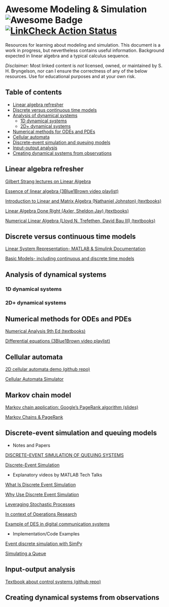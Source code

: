 # Awesome Modeling & Simulation <img src="https://cdn.rawgit.com/sindresorhus/awesome/d7305f38d29fed78fa85652e3a63e154dd8e8829/media/badge.svg" alt="Awesome Badge"/> [![LinkCheck Action Status](https://github.com/comp-physics/awesome-modeling-simulation/workflows/LinkChecker/badge.svg)](https://github.com/comp-physics/awesome-modeling-simulation/actions)

Resources for learning about modeling and simulation.
This document is a work in progress, but nevertheless contains useful information.
Background expected in linear algebra and a typical calculus sequence.

_Disclaimer:_ Most linked content is _not_ licensed, owned, or maintained by S. H. Bryngelson, nor can I ensure the correctness of any of the below resources. 
Use for educational purposes and at your own risk.

## Table of contents 

<!-- START doctoc generated TOC please keep comment here to allow auto update -->
<!-- DON'T EDIT THIS SECTION, INSTEAD RE-RUN doctoc TO UPDATE -->


- [Linear algebra refresher](#linear-algebra-refresher)
- [Discrete versus continuous time models](#discrete-versus-continuous-time-models)
- [Analysis of dynamical systems](#analysis-of-dynamical-systems)
  - [1D dynamical systems](#1d-dynamical-systems)
  - [2D+ dynamical systems](#2d-dynamical-systems)
- [Numerical methods for ODEs and PDEs](#numerical-methods-for-odes-and-pdes)
- [Cellular automata](#cellular-automata)
- [Discrete-event simulation and queuing models](#discrete-event-simulation-and-queuing-models)
- [Input-output analysis](#input-output-analysis)
- [Creating dynamical systems from observations](#creating-dynamical-systems-from-observations)

<!-- END doctoc generated TOC please keep comment here to allow auto update -->

## Linear algebra refresher 
[Gilbert Strang lectures on Linear Algebra ](https://www.youtube.com/playlist?list=PL49CF3715CB9EF31D)

[Essence of linear algebra (3Blue1Brown video playlist)](https://www.youtube.com/playlist?list=PLZHQObOWTQDPD3MizzM2xVFitgF8hE_ab)

[Introduction to Linear and Matrix Algebra (Nathaniel Johnston) (textbooks)](https://gtvault-my.sharepoint.com/:b:/g/personal/qyu87_gatech_edu/EQpUWO9bB_ZGhb7hY5yx8QYBFbgRM22WXAIeq_qLURhYQQ)

[Linear Algebra Done Right (Axler, Sheldon Jay) (textbooks)](https://gtvault-my.sharepoint.com/:b:/g/personal/qyu87_gatech_edu/ETg_8WDHONVBv1OTo1YteFgBoOsT2whMpFYV-E7Lv1cuDQ)

[Numerical Linear Algebra (Lloyd N. Trefethen, David Bau III) (textbooks)](https://gtvault-my.sharepoint.com/:b:/g/personal/qyu87_gatech_edu/ERmaipCm0ilMjIHW9uMlOP4BlgPobzBuqzrjXankkrIVoA)

## Discrete versus continuous time models
[Linear System Representation- MATLAB & Simulink Documentation](https://www.mathworks.com/help/control/linear-system-modeling.html?s_tid=CRUX_lftnav)

[Basic Models- including continuous and discrete time models](https://www.mathworks.com/help/control/fixed-coefficient-models.html)

## Analysis of dynamical systems

### 1D dynamical systems

### 2D+ dynamical systems

## Numerical methods for ODEs and PDEs
[Numerical Analysis 9th Ed (textbooks)](https://gtvault-my.sharepoint.com/:b:/g/personal/qyu87_gatech_edu/ERDdqpOHU1tAlOT-QXlgzZ4BM9gKokKUfS2L2Fk9uEtl_Q?e=TsqKvi)

[Differential equations (3Blue1Brown video playlist)](https://www.youtube.com/playlist?list=PLZHQObOWTQDNPOjrT6KVlfJuKtYTftqH6)

## Cellular automata
[2D cellular automata demo (github repo)](https://github.com/Chakazul/Lenia) 

[Cellular Automata Simulator](https://www.fourmilab.ch/cellab/manual/chap1.html)

## Markov chain model
[Markov chain application: Google’s PageRank algorithm (slides)](https://www2.math.upenn.edu/~kazdan/312F12/JJ/MarkovChains/markov_google.pdf)

[Markov Chains & PageRank](https://disco.ethz.ch/courses/fs16/ti2/lecture/chapter11.pdf)

## Discrete-event simulation and queuing models
- Notes and Papers

[DISCRETE–EVENT SIMULATION OF QUEUING SYSTEMS](https://phyweb.physics.nus.edu.sg/~phytaysc/articles/queue.pdf)

[Discrete-Event Simulation](https://www.cs.bu.edu/faculty/matta/Teaching/cs655-papers/shankar-des.pdf)

- Explanatory videos by MATLAB Tech Talks

[What Is Discrete Event Simulation](https://www.youtube.com/watch?v=21WQB0E-6-M)

[Why Use Discrete Event Simulation](https://www.youtube.com/watch?v=adkeGlcqBAo)

[Leveraging Stochastic Processes](https://www.youtube.com/watch?v=3EiniZbyeV0)

[In context of Operations Research](https://www.youtube.com/watch?v=YkUT3fFrjpg)

[Example of DES in digital communication
systems](https://www.youtube.com/watch?v=w6SSng58DEw)

- Implementation/Code Examples

[Event discrete simulation with SimPy](https://www.youtube.com/watch?v=Bk91DoAEcjY)

[Simulating a Queue](https://www.youtube.com/watch?v=WEA8m3j-Jqk)

## Input-output analysis
[Textbook about control systems (github repo)](https://github.com/lugh56/control-and-system-book)

## Creating dynamical systems from observations
